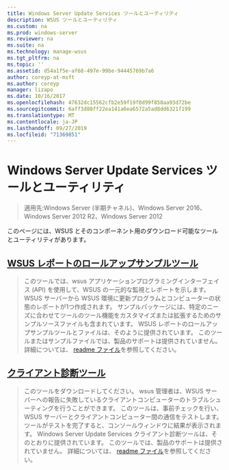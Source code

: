 ```yaml
---
title: Windows Server Update Services ツールとユーティリティ
description: WSUS ツールとユーティリティ
ms.custom: na
ms.prod: windows-server
ms.reviewer: na
ms.suite: na
ms.technology: manage-wsus
ms.tgt_pltfrm: na
ms.topic: ''
ms.assetid: d54a1f5e-af68-497e-99be-94445769b7a6
author: coreyp-at-msft
ms.author: coreyp
manager: lizapo
ms.date: 10/16/2017
ms.openlocfilehash: 47632dc15562cfb2e59f19f0d99f858aa93d72be
ms.sourcegitcommit: 6aff3d88ff22ea141a6ea6572a5ad8dd6321f199
ms.translationtype: MT
ms.contentlocale: ja-JP
ms.lasthandoff: 09/27/2019
ms.locfileid: "71369851"
---
```

# <a name="windows-server-update-services-tools-and-utilities"></a>Windows Server Update Services ツールとユーティリティ

>適用先:Windows Server (半期チャネル)、Windows Server 2016、Windows Server 2012 R2、Windows Server 2012
                                                                                                                                                                                                                                                                                                                                                                                                                                                                                                                                                                                                                                                                                                                                                                                                                                                                                                                                                                                                                                                                                                                                                                                                                          
 このページには、WSUS とそのコンポーネント用のダウンロード可能なツールとユーティリティがあります。                                                                                                                                                                                                                                                                                                                                                                                                                                                                                                                                                                                                                                                                                                                                                                                                                                                                                                                                                                                                                                                                                                                                                                                                                                                                                                                                                                                                                                                                                                                                                                                                                                       
                                                                                                                                                                                                                                                                                                                                                                                                                                                                                                                                                                                                                                                                    
 ## <a name="wsus-reporting-rollup-sample-toolhttpsdownloadmicrosoftcomdownload339339ac5ee-ae9a-44a4-b09c-483736294433wsusrollupsampleexe"></a>[WSUS レポートのロールアップサンプルツール](https://download.microsoft.com/download/3/3/9/339ac5ee-ae9a-44a4-b09c-483736294433/WSUSRollupSample.EXE)                                                                                                                                                                                                                                                                                                                                                                                                                                                                                                                  
                                                                                                                                                                                                                                                                                                                                                                                                                                                                                                                                                                                                                                                                    
 > このツールでは、wsus アプリケーションプログラミングインターフェイス (API) を使用して、WSUS の一元的な監視とレポートを示します。 WSUS サーバーから WSUS 環境に更新プログラムとコンピューターの状態のレポートが1つ作成されます。 サンプルパッケージには、特定のニーズに合わせてツールのツール機能をカスタマイズまたは拡張するためのサンプルソースファイルも含まれています。 WSUS レポートのロールアップサンプルツールとファイルは、そのように提供されています。 このツールまたはサンプルファイルでは、製品のサポートは提供されていません。 詳細については、 [readme ファイル](https://download.microsoft.com/download/8/1/a/81a41962-cff5-4396-a567-0d2f87d8f67a/Readme.htm)を参照してください。  

## <a name="client-diagnostics-toolhttpsdownloadmicrosoftcomdownload976976d1084-d2fd-45a1-8c27-a467c768d8efwsus20client20diagnostic20toolexe"></a>[クライアント診断ツール](https://download.microsoft.com/download/9/7/6/976d1084-d2fd-45a1-8c27-a467c768d8ef/WSUS%20Client%20Diagnostic%20Tool.EXE)                                                                                                                                                                                                                                                                                                                                                                                                                                                                                                                                                                                                                                                                                                                                                                                                                                                                                                                                                                                                                                                                                                                                                                                                           
                                                                                                                                                                                                                                                                                                                                                                                                                                                                                                                                                                                                                                                                                                                                                                                                                                                                                                                                                                                                                                                                                                                                                                                                                                                                                                                                                                                                                                                                                                                                                                                                                                                                                                                                                                                                                                               
 > このツールをダウンロードしてください。 wsus 管理者は、WSUS サーバーへの報告に失敗しているクライアントコンピューターのトラブルシューティングを行うことができます。 このツールは、事前チェックを行い、WSUS サーバーとクライアントコンピューター間の通信をテストします。 ツールがテストを完了すると、コンソールウィンドウに結果が表示されます。 Windows Server Update Services クライアント診断ツールは、そのとおりに提供されています。 このツールでは、製品のサポートは提供されていません。 詳細については、 [readme ファイル](https://download.microsoft.com/download/e/4/b/e4bc4153-be1f-460f-800e-69c6a1857d68/readme.htm)を参照してください。          
                                                                                                                                                                                                                                                                                                                                                                                                                                                                                                                                                                                                                                                                    
 
